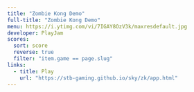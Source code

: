 ```yaml
---
title: "Zombie Kong Demo"
full-title: "Zombie Kong Demo"
menu: https://i.ytimg.com/vi/7IGAY8OzV3k/maxresdefault.jpg
developer: PlayJam
scores:
  sort: score
  reverse: true
  filter: "item.game == page.slug"
links:
  - title: Play
    url: "https://stb-gaming.github.io/sky/zk/app.html"
---
```

